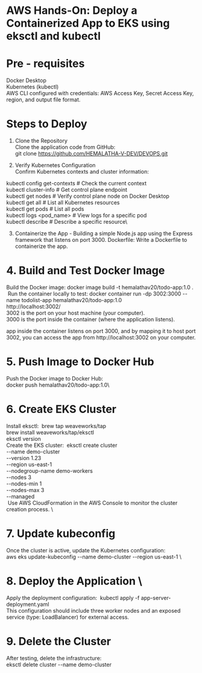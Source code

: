 # AWS Hands-On: Deploy a Containerized App to EKS using eksctl and kubectl

# Pre - requisites
Docker Desktop\
Kubernetes (kubectl)\
AWS CLI configured with credentials: AWS Access Key, Secret Access Key, region, and output file format.

# Steps to Deploy
1. Clone the Repository\
Clone the application code from GitHub:\
git clone https://github.com/HEMALATHA-V-DEV/DEVOPS.git 

2. Verify Kubernetes Configuration\
Confirm Kubernetes contexts and cluster information:

kubectl config get-contexts           # Check the current context \
kubectl cluster-info                        # Get control plane endpoint\
kubectl get nodes                           # Verify control plane node on Docker Desktop\
kubectl get all                                 # List all Kubernetes resources\
kubectl get pods                             # List all pods\
kubectl logs <pod_name>            # View logs for a specific pod\
kubectl describe <resource>      # Describe a specific resource\

3. Containerize the App - Building a simple Node.js app using the Express framework that listens on port 3000.
Dockerfile: Write a Dockerfile to containerize the app.


# 4. Build and Test Docker Image
Build the Docker image: docker image build -t hemalathav20/todo-app:1.0 .\
 Run the container locally to test: docker container run -dp 3002:3000 --name todolist-app hemalathav20/todo-app:1.0 \
 http://localhost:3002/ \
3002 is the port on your host machine (your computer).\
3000 is the port inside the container (where the application listens).

app inside the container listens on port 3000, and by mapping it to host port 3002, you can access the app from http://localhost:3002 on your computer.

# 5. Push Image to Docker Hub
Push the Docker image to Docker Hub:\
docker push hemalathav20/todo-app:1.0\

# 6. Create EKS Cluster
Install eksctl:  brew tap weaveworks/tap \
brew install weaveworks/tap/eksctl \
eksctl version \
Create the EKS cluster:  eksctl create cluster \
--name demo-cluster \
--version 1.23 \
--region us-east-1 \
--nodegroup-name demo-workers \
--nodes 3 \
--nodes-min 1 \
--nodes-max 3 \
--managed \
 Use AWS CloudFormation in the AWS Console to monitor the cluster creation process. \

# 7. Update kubeconfig
Once the cluster is active, update the Kubernetes configuration: \
aws eks update-kubeconfig --name demo-cluster --region us-east-1 \

# 8. Deploy the Application \
Apply the deployment configuration:  kubectl apply -f app-server-deployment.yaml \
This configuration should include three worker nodes and an exposed service (type: LoadBalancer) for external access. 

# 9. Delete the Cluster
After testing, delete the infrastructure: \
eksctl delete cluster --name demo-cluster 

